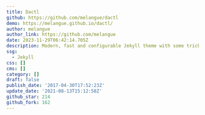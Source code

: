 ```yaml
---
title: Dactl
github: https://github.com/melangue/dactl
demo: https://melangue.github.io/dactl/
author: melangue
author_link: https://github.com/melangue
date: 2023-11-29T06:42:14.705Z
description: Modern, fast and configurable Jekyll theme with some tricks up it's sleeve.
ssg:
  - Jekyll
css: []
cms: []
category: []
draft: false
publish_date: '2017-04-30T17:52:23Z'
update_date: '2021-08-13T15:12:58Z'
github_star: 214
github_fork: 162
---
```

